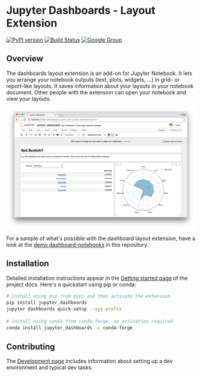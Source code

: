 # Jupyter Dashboards - Layout Extension

[![PyPI version](https://badge.fury.io/py/jupyter_dashboards.svg)](https://badge.fury.io/py/jupyter_dashboards) [![Build Status](https://travis-ci.org/jupyter/dashboards.svg?branch=master)](https://travis-ci.org/jupyter/dashboards) [![Google Group](https://img.shields.io/badge/-Google%20Group-lightgrey.svg)](https://groups.google.com/forum/#!forum/jupyter)

## Overview

The dashboards layout extension is an add-on for Jupyter Notebook. It lets you
arrange your notebook outputs (text, plots, widgets, ...) in grid- or
report-like layouts. It saves information about your layouts in your notebook
document. Other people with the extension can open your notebook and view your
layouts.

![Dashboard layout screenshot](docs/source/_static/dashboards_intro.png)

For a sample of what's possible with the dashboard layout extension, have a look at the [demo dashboard-notebooks](etc/notebooks) in this repository.

## Installation

Detailed installation instructions appear in the [Getting started
page](http://jupyter-dashboards-layout.readthedocs.io/en/latest/getting-started.html)
of the project docs. Here's a quickstart using pip or conda:

```bash
# install using pip from pypi and then activate the extension
pip install jupyter_dashboards
jupyter dashboards quick-setup --sys-prefix

# install using conda from conda-forge, no activation required
conda install jupyter_dashboards -c conda-forge
```

## Contributing

The [Development
page](http://jupyter-dashboards-layout.readthedocs.io/en/latest/development.html)
includes information about setting up a dev environment and typical dev tasks.
